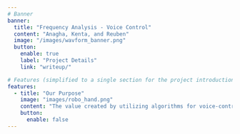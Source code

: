 ```yaml
---
# Banner
banner:
  title: "Frequency Analysis - Voice Control"
  content: "Anagha, Kenta, and Reuben"
  image: "/images/wavform_banner.png"
  button:
    enable: true
    label: "Project Details"
    link: "writeup/"

# Features (simplified to a single section for the project introduction)
features:
  - title: "Our Purpose"
    image: "images/robo_hand.png"
    content: "The value created by utilizing algorithms for voice-controlled prosthetic arms is in its intuitiveness and accessibility. For individuals with upper limb amputations or mobility impairments, this technology represents a significant leap forward in autonomy and functionality. By harnessing the power of voice commands to control prosthetic limbs, users gain a level of independence that traditional prosthetics may not offer. Mind controlled prosthetic alternatives exist, but they are complicated and expensive. Our solution brings simplicity and robust functionally."
    button:
      enable: false
---
```

